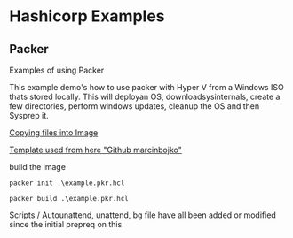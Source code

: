 # Hashicorp Examples


## Packer
Examples of using Packer 

This example demo's how to use packer with Hyper V from a Windows ISO thats stored locally. This will deployan OS, downloadsysinternals, create a few directories, perform windows updates, cleanup the OS and then Sysprep it.

[Copying files into Image](https://www.packer.io/docs/provisioners/file)

[Template used from here "Github marcinbojko"](https://github.com/marcinbojko/hv-packer#hyper-v-generation-2-windows-server-20h2-standard-image)

build the image 

    packer init .\example.pkr.hcl

    packer build .\example.pkr.hcl



Scripts / Autounattend, unattend, bg file have all been added or modified since the initial prepreq on this 
